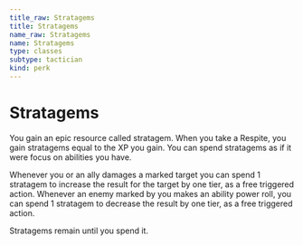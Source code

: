 ```yaml
---
title_raw: Stratagems
title: Stratagems
name_raw: Stratagems
name: Stratagems
type: classes
subtype: tactician
kind: perk
---
```


# Stratagems

You gain an epic resource called stratagem. When you take a Respite, you gain stratagems equal to the XP you gain. You can spend stratagems as if it were focus on abilities you have.

Whenever you or an ally damages a marked target you can spend 1 stratagem to increase the result for the target by one tier, as a free triggered action. Whenever an enemy marked by you makes an ability power roll, you can spend 1 stratagem to decrease the result by one tier, as a free triggered action.

Stratagems remain until you spend it.
